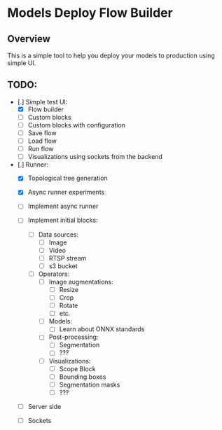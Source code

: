 # Models Deploy Flow Builder

## Overview
This is a simple tool to help you deploy your models to production using simple
UI.

## TODO:
- [.] Simple test UI:
    - [X] Flow builder
    - [ ] Custom blocks
    - [ ] Custom blocks with configuration
    - [ ] Save flow
    - [ ] Load flow
    - [ ] Run flow
    - [ ] Visualizations using sockets from the backend
- [.] Runner:
    - [X] Topological tree generation
    - [X] Async runner experiments
    - [ ] Implement async runner
    - [ ] Implement initial blocks:
        - [ ] Data sources:
            - [ ] Image
            - [ ] Video
            - [ ] RTSP stream
            - [ ] s3 bucket
        - [ ] Operators:
            - [ ] Image augmentations:
                - [ ] Resize
                - [ ] Crop
                - [ ] Rotate
                - [ ] etc.
            - [ ] Models:
                - [ ] Learn about ONNX standards
            - [ ] Post-processing:
                - [ ] Segmentation
                - [ ] ???
            - [ ] Visualizations:
                - [ ] Scope Block
                - [ ] Bounding boxes
                - [ ] Segmentation masks
                - [ ] ???
    - [ ] Server side
    - [ ] Sockets

